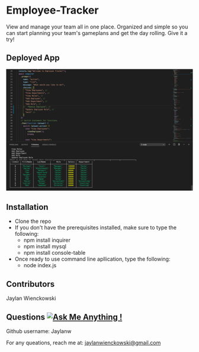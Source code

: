 # Employee-Tracker

  View and manage your team all in one place. Organized and simple so you can start planning your team's gameplans and get the day rolling. 
  Give it a try!
 
  
  
 ## Deployed App 
![alt text](https://github.com/jaylanw/Employee-Tracker/blob/master/assets/Screen%20Shot%202020-07-10%20at%205.50.36%20PM.png)
  

## Installation 
- Clone the repo
-  If you don't have the prerequisites installed, make sure to type the following:
   * npm install inquirer
   * npm install mysql
   * npm install console-table
- Once ready to use command line apllication, type the following:
  * node index.js
      
## Contributors
  Jaylan Wienckowski
  
## Questions   [![Ask Me Anything !](https://img.shields.io/badge/Ask%20me-anything-1abc9c.svg)](https://GitHub.com/Naereen/ama)

  Github username: Jaylanw
  
  For any queations, reach me at:
  jaylanwienckowski@gmail.com
